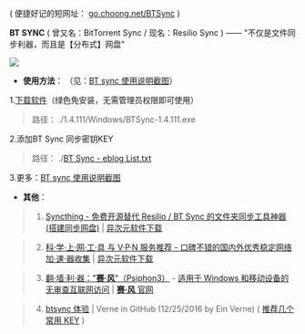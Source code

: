 ( 便捷好记的短网址： [go.choong.net/BTSync](https://go.choong.net/BTSync) )

**BT SYNC** ( 曾又名：BitTorrent Sync  / 现名：Resilio Sync ) —— "不仅是文件同步利器，而且是【分布式】网盘"

<img src="https://img.iplaysoft.com/wp-content/uploads/2013/btsync/btsync.png?raw=true"/>

- **使用方法**： （见：[BT sync 使用说明截图](https://github.com/taoste/Hello-World/tree/master/Technical%20File(PDF)/ProgramThink/BTSync/1.4.111/BT%20sync%20%E4%BD%BF%E7%94%A8%E8%AF%B4%E6%98%8E%E6%88%AA%E5%9B%BE)）

1.<a href="https://github.com/taoste/Hello-World/blob/master/Technical%20File(PDF)/ProgramThink/BTSync/1.4.111/Windows/BTSync-1.4.111.exe?raw=true">下载软件</a>（绿色免安装，无需管理员权限即可使用） 

> 路径： ./1.4.111/Windows/BTSync-1.4.111.exe
  
2.添加BT Sync 同步密钥KEY

> 路径： ./<a href="https://github.com/taoste/Hello-World/blob/master/Technical%20File(PDF)/ProgramThink/BTSync/BT%20Sync%20-%20eblog%20List.txt">BT Sync - eblog List.txt</a>

3.更多：[BT sync 使用说明截图](https://github.com/taoste/Hello-World/tree/master/Technical%20File(PDF)/ProgramThink/BTSync/1.4.111/BT%20sync%20%E4%BD%BF%E7%94%A8%E8%AF%B4%E6%98%8E%E6%88%AA%E5%9B%BE) 
 
- **其他**：

> 1. [Syncthing - 免费开源替代 Resilio / BT Sync 的文件夹同步工具神器 (搭建同步网盘)](https://www.iplaysoft.com/syncthing.html) | [异次元软件下载](https://www.iplaysoft.com/)

> 2. [科·学·上·网·工·具 与 V·P·N 服务推荐 - 口碑不错的国内外优秀稳定网络加·速·器收集](https://www.iplaysoft.com/fq.html)  | [异次元软件下载](https://www.iplaysoft.com/)

> 3. [翻·墙·利·器："**赛·风**"（Psiphon3）](https://github.com/taoste/Hello-World/tree/master/GFW/%E8%B5%9B%E9%A3%8E-psiphon3) - [适用于 Windows 和移动设备的无审查互联网访问](https://taoste.github.io/Hello-World/GFW/赛风-psiphon3/psiphon3（Web-download）.pdf) |  [**赛·风** 官网](https://www.psiphon3.com/zh/index.html)

> 4. [btsync 体验](https://einverne.github.io/post/2016/04/btsync-review.html) | Verne in GitHub (12/25/2016 by Ein Verne) ( <a href="https://github.com/taoste/Hello-World/blob/master/Technical%20File(PDF)/ProgramThink/BTSync/%E7%A5%9Ekey/ReadMe.md">推荐几个常用 KEY</a> )

